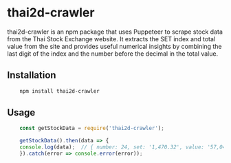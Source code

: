# thai2d-crawler
thai2d-crawler is an npm package that uses Puppeteer to scrape stock data from the Thai Stock Exchange website. It extracts the SET index and total value from the site and provides useful numerical insights by combining the last digit of the index and the number before the decimal in the total value.

## Installation
```bash
    npm install thai2d-crawler
```

## Usage
```javascript
    const getStockData = require('thai2d-crawler');

    getStockData().then(data => {
    console.log(data);  // { number: 24, set: '1,470.32', value: '57,044.51' }
    }).catch(error => console.error(error));
```
